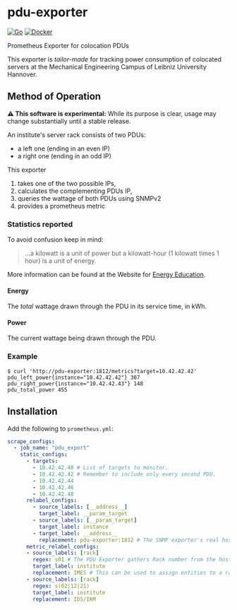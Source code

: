 # pdu-exporter

[![Go](https://github.com/j0hax/pdu-exporter/actions/workflows/go.yml/badge.svg)](https://github.com/j0hax/pdu-exporter/actions/workflows/go.yml)
[![Docker](https://github.com/j0hax/pdu-exporter/actions/workflows/docker-publish.yml/badge.svg)](https://github.com/j0hax/pdu-exporter/actions/workflows/docker-publish.yml)

Prometheus Exporter for colocation PDUs

This exporter is _tailor-made_ for tracking power consumption of colocated servers at the Mechanical Engineering Campus of Leibniz University Hannover.

## Method of Operation

**⚠️ This software is experimental:** While its purpose is clear, usage may change substantially until a stable release.

An institute's server rack consists of two PDUs:
- a left one (ending in an even IP)
- a right one (ending in an odd IP)

This exporter
1. takes one of the two possible IPs,
2. calculates the complementing PDUs IP,
3. queries the wattage of both PDUs using SNMPv2
4. provides a prometheus metric

### Statistics reported

To avoid confusion keep in mind:

> ...a kilowatt is a unit of power but a kilowatt-hour (1 kilowatt times 1 hour) is a unit of energy. 

More information can be found at the Website for [Energy Education](https://energyeducation.ca/encyclopedia/Energy_vs_power).

#### Energy

The _total_ wattage drawn through the PDU in its service time, in kWh.

#### Power

The current wattage being drawn through the PDU.

### Example

```console
$ curl 'http://pdu-exporter:1812/metrics?target=10.42.42.42'
pdu_left_power{instance="10.42.42.42"} 307
pdu_right_power{instance="10.42.42.43"} 148
pdu_total_power 455
```

## Installation

Add the following to `prometheus.yml`:

```yaml
scrape_configs:
  - job_name: "pdu_export"
    static_configs:
      - targets:
        - 10.42.42.40 # List of targets to monitor.
        - 10.42.42.42 # Remember to include only every second PDU.
        - 10.42.42.44
        - 10.42.42.46
        - 10.42.42.48
      relabel_configs:
        - source_labels: [__address__]
          target_label: __param_target
        - source_labels: [__param_target]
          target_label: instance
        - target_label: __address__
          replacement: pdu-exporter:1812 # The SNMP exporter's real hostname:port.
      metric_relabel_configs:
      - source_labels: [rack]
        regex: s01 # The PDU Exporter gathers Rack number from the hostname.
        target_label: institute
        replacement: IMES # This can be used to assign entities to a rack via RegEx
      - source_labels: [rack]
        regex: s(02|12|21)
        target_label: institute
        replacement: IDS/IKM

```
